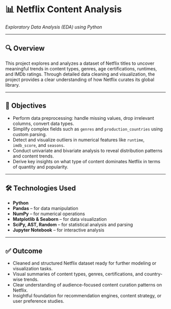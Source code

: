 # 📊 Netflix Content Analysis

*Exploratory Data Analysis (EDA) using Python*

---

## 🔍 Overview

This project explores and analyzes a dataset of Netflix titles to uncover meaningful trends in content types, genres, age certifications, runtimes, and IMDb ratings. Through detailed data cleaning and visualization, the project provides a clear understanding of how Netflix curates its global library.

---

## 🎯 Objectives

* Perform data preprocessing: handle missing values, drop irrelevant columns, convert data types.
* Simplify complex fields such as `genres` and `production_countries` using custom parsing.
* Detect and visualize outliers in numerical features like `runtime`, `imdb_score`, and `seasons`.
* Conduct univariate and bivariate analysis to reveal distribution patterns and content trends.
* Derive key insights on what type of content dominates Netflix in terms of quantity and popularity.

---

## 🛠️ Technologies Used

* **Python**
* **Pandas** – for data manipulation
* **NumPy** – for numerical operations
* **Matplotlib & Seaborn** – for data visualization
* **SciPy, AST, Random** – for statistical analysis and parsing
* **Jupyter Notebook** – for interactive analysis

---

## ✅ Outcome

* Cleaned and structured Netflix dataset ready for further modeling or visualization tasks.
* Visual summaries of content types, genres, certifications, and country-wise trends.
* Clear understanding of audience-focused content curation patterns on Netflix.
* Insightful foundation for recommendation engines, content strategy, or user preference studies.
